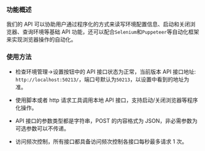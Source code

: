 ### 功能概述

我们的 API 可以协助用户通过程序化的方式来读写环境配置信息、启动和关闭浏览器、查询环境等基础 API 功能，还可以配合`Selenium`和`Puppeteer`等自动化框架来实现浏览器操作的自动化。

### 使用方法

- 检查环境管理->设置按钮中的 API 接口状态为正常，当前版本 API 接口地址: `http://localhost:50213/`，端口号默认为`50213`，以设置中看到的地址为准。

- 使用脚本或者 http 请求工具调用本地 API 接口，支持启动/关闭浏览器等程序化操作。

- API 接口的参数类型都是字符串，POST 的内容格式为 JSON，非必需参数为可选参数可以不传递。

- 访问频次控制，所有接口都具备访问频次控制各接口每秒最多请求 1 次。
